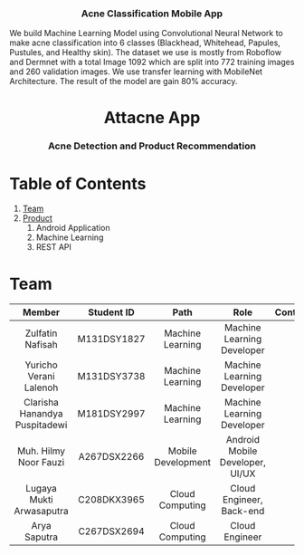 <h3 align="center">Acne Classification Mobile App </h3>

We build Machine Learning Model using Convolutional Neural Network to make acne classification into 6 classes (Blackhead, Whitehead, Papules, Pustules, and Healthy skin). The dataset we use is mostly from Roboflow and Dermnet with a total Image 1092 which are split into 772 training images and 260 validation images. We use transfer learning with MobileNet Architecture. The result of the model are gain 80% accuracy. 

<p align="center">
  <h1 align="center">Attacne App</h1>
  <h3 align="center">Acne Detection and Product Recommendation</h3>

# Table of Contents
1. [Team](#Team)
2. [Product](#Products)
    1. Android Application
    2. Machine Learning
    3. REST API

# Team
|         Member                | Student ID  |        Path        |                Role                        |                           Contacts                        |
| :--------------------:        | :--------:  | :----------------: | :----------------------------------------: | :--------------------------------------------------------------------------------------------------------: |
|  Zulfatin Nafisah             | M131DSY1827 |  Machine Learning  |         Machine Learning Developer         |                                                           |
|  Yuricho Verani Lalenoh       | M131DSY3738 |  Machine Learning  |         Machine Learning Developer         |                                                           |
|  Clarisha Hanandya Puspitadewi| M181DSY2997 |  Machine Learning  |         Machine Learning Developer         |                                                           |
|  Muh. Hilmy Noor Fauzi        | A267DSX2266 | Mobile Development |       Android Mobile Developer, UI/UX      |                                                           |
|  Lugaya Mukti Arwasaputra     | C208DKX3965 |  Cloud Computing   |          Cloud Engineer, Back-end          |                                                           |
|  Arya Saputra                 | C267DSX2694 |  Cloud Computing   |              Cloud Engineer                |                                                           |
